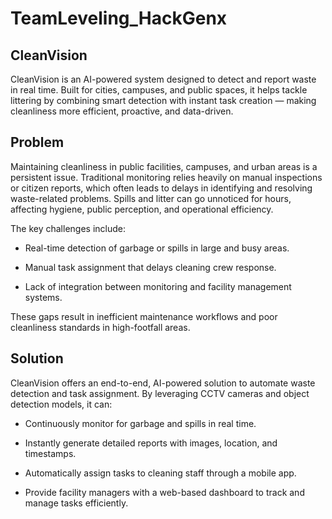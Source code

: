 # TeamLeveling_HackGenx


## CleanVision

CleanVision is an AI-powered system designed to detect and report waste in real time. Built for cities, campuses, and public spaces, it helps tackle littering by combining smart detection with instant task creation — making cleanliness more efficient, proactive, and data-driven.

## Problem

Maintaining cleanliness in public facilities, campuses, and urban areas is a persistent issue. Traditional monitoring relies heavily on manual inspections or citizen reports, which often leads to delays in identifying and resolving waste-related problems. Spills and litter can go unnoticed for hours, affecting hygiene, public perception, and operational efficiency.

The key challenges include:

 - Real-time detection of garbage or spills in large and busy areas.

 - Manual task assignment that delays cleaning crew response.

 - Lack of integration between monitoring and facility management systems.


These gaps result in inefficient maintenance workflows and poor cleanliness standards in high-footfall areas.

## Solution


CleanVision offers an end-to-end, AI-powered solution to automate waste detection and task assignment. By leveraging CCTV cameras and object detection models, it can:

 - Continuously monitor for garbage and spills in real time.

 - Instantly generate detailed reports with images, location, and timestamps.

 - Automatically assign tasks to cleaning staff through a mobile app.

 - Provide facility managers with a web-based dashboard to track and manage tasks efficiently.
